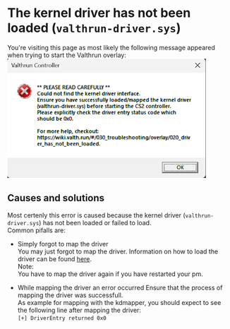 # The kernel driver has not been loaded (`valthrun-driver.sys`)
You're visiting this page as most likely the following message appeared when trying to start the Valthrun overlay:  
![picture](../../_media/screenshot_overlay_controller_not_loaded.png)  
  
## Causes and solutions
Most certenly this error is caused because the kernel driver (`valthrun-driver.sys`) has not been loaded or failed to load.  
Common pifalls are:
- Simply forgot to map the driver  
  You may just forgot to map the driver. Information on how to load the driver can be found [here](../../010_getting-started/020_driver.md).  
  Note:  
  You have to map the driver again if you have restarted your pm.

- While mapping the driver an error occurred
  Ensure that the process of mapping the driver was successfull.  
  As example for mapping with the kdmapper, you should expect to see the following line after mapping the driver:  
  `[+] DriverEntry returned 0x0`  

